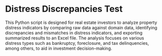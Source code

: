 # Distress Discrepancies Test
 This Python script is designed for real estate investors to analyze property distress indicators by comparing raw data against domain data, identifying discrepancies and mismatches in distress indicators, and exporting summarized results to an Excel file. The analysis focuses on various distress types such as bankruptcy, foreclosure, and tax delinquencies, among others, to aid in investment decision-making.
